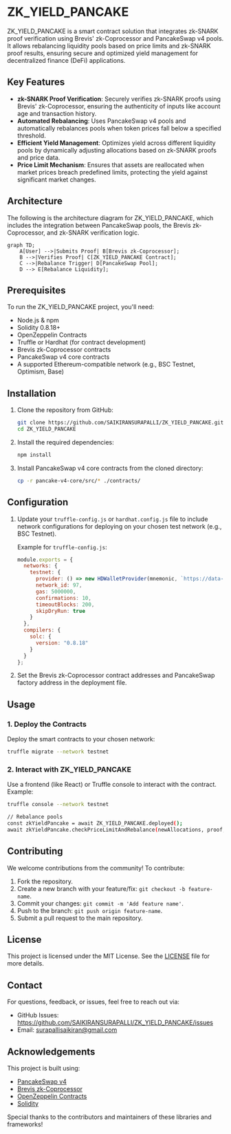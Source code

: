 # ZK_YIELD_PANCAKE

ZK_YIELD_PANCAKE is a smart contract solution that integrates zk-SNARK proof verification using Brevis' zk-Coprocessor and PancakeSwap v4 pools. It allows rebalancing liquidity pools based on price limits and zk-SNARK proof results, ensuring secure and optimized yield management for decentralized finance (DeFi) applications.

## Key Features

- **zk-SNARK Proof Verification**: Securely verifies zk-SNARK proofs using Brevis' zk-Coprocessor, ensuring the authenticity of inputs like account age and transaction history.
- **Automated Rebalancing**: Uses PancakeSwap v4 pools and automatically rebalances pools when token prices fall below a specified threshold.
- **Efficient Yield Management**: Optimizes yield across different liquidity pools by dynamically adjusting allocations based on zk-SNARK proofs and price data.
- **Price Limit Mechanism**: Ensures that assets are reallocated when market prices breach predefined limits, protecting the yield against significant market changes.

## Architecture

The following is the architecture diagram for ZK_YIELD_PANCAKE, which includes the integration between PancakeSwap pools, the Brevis zk-Coprocessor, and zk-SNARK verification logic.

```mermaid
graph TD;
    A[User] -->|Submits Proof| B[Brevis zk-Coprocessor];
    B -->|Verifies Proof| C[ZK_YIELD_PANCAKE Contract];
    C -->|Rebalance Trigger| D[PancakeSwap Pool];
    D --> E[Rebalance Liquidity];
```

## Prerequisites

To run the ZK_YIELD_PANCAKE project, you'll need:

- Node.js & npm
- Solidity 0.8.18+
- OpenZeppelin Contracts
- Truffle or Hardhat (for contract development)
- Brevis zk-Coprocessor contracts
- PancakeSwap v4 core contracts
- A supported Ethereum-compatible network (e.g., BSC Testnet, Optimism, Base)

## Installation

1. Clone the repository from GitHub:

   ```bash
   git clone https://github.com/SAIKIRANSURAPALLI/ZK_YIELD_PANCAKE.git
   cd ZK_YIELD_PANCAKE
   ```

2. Install the required dependencies:

   ```bash
   npm install
   ```

3. Install PancakeSwap v4 core contracts from the cloned directory:

   ```bash
   cp -r pancake-v4-core/src/* ./contracts/
   ```

## Configuration

1. Update your `truffle-config.js` or `hardhat.config.js` file to include network configurations for deploying on your chosen test network (e.g., BSC Testnet).

   Example for `truffle-config.js`:

   ```javascript
   module.exports = {
     networks: {
       testnet: {
         provider: () => new HDWalletProvider(mnemonic, `https://data-seed-prebsc-1-s1.binance.org:8545`),
         network_id: 97,
         gas: 5000000,
         confirmations: 10,
         timeoutBlocks: 200,
         skipDryRun: true
       }
     },
     compilers: {
       solc: {
         version: "0.8.18"
       }
     }
   };
   ```

2. Set the Brevis zk-Coprocessor contract addresses and PancakeSwap factory address in the deployment file.

## Usage

### 1. Deploy the Contracts

Deploy the smart contracts to your chosen network:

```bash
truffle migrate --network testnet
```

### 2. Interact with ZK_YIELD_PANCAKE

Use a frontend (like React) or Truffle console to interact with the contract. Example:

```bash
truffle console --network testnet

// Rebalance pools
const zkYieldPancake = await ZK_YIELD_PANCAKE.deployed();
await zkYieldPancake.checkPriceLimitAndRebalance(newAllocations, proof, publicInputs);
```

## Contributing

We welcome contributions from the community! To contribute:

1. Fork the repository.
2. Create a new branch with your feature/fix: `git checkout -b feature-name`.
3. Commit your changes: `git commit -m 'Add feature name'`.
4. Push to the branch: `git push origin feature-name`.
5. Submit a pull request to the main repository.

## License

This project is licensed under the MIT License. See the [LICENSE](LICENSE) file for more details.

## Contact

For questions, feedback, or issues, feel free to reach out via:

- GitHub Issues: https://github.com/SAIKIRANSURAPALLI/ZK_YIELD_PANCAKE/issues
- Email: surapallisaikiran@gmail.com

## Acknowledgements

This project is built using:

- [PancakeSwap v4](https://github.com/pancakeswap)
- [Brevis zk-Coprocessor](https://brevis.link)
- [OpenZeppelin Contracts](https://openzeppelin.com/contracts)
- [Solidity](https://soliditylang.org/)

Special thanks to the contributors and maintainers of these libraries and frameworks!
